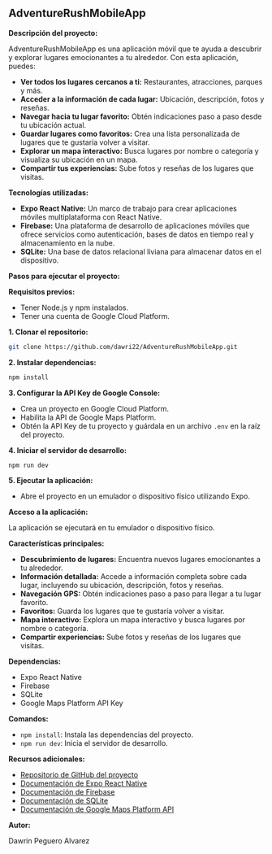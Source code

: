 ## AdventureRushMobileApp

**Descripción del proyecto:**

AdventureRushMobileApp es una aplicación móvil que te ayuda a descubrir y explorar lugares emocionantes a tu alrededor. Con esta aplicación, puedes:

* **Ver todos los lugares cercanos a ti:** Restaurantes, atracciones, parques y más.
* **Acceder a la información de cada lugar:** Ubicación, descripción, fotos y reseñas.
* **Navegar hacia tu lugar favorito:** Obtén indicaciones paso a paso desde tu ubicación actual.
* **Guardar lugares como favoritos:** Crea una lista personalizada de lugares que te gustaría volver a visitar.
* **Explorar un mapa interactivo:** Busca lugares por nombre o categoría y visualiza su ubicación en un mapa.
* **Compartir tus experiencias:** Sube fotos y reseñas de los lugares que visitas.

**Tecnologías utilizadas:**

* **Expo React Native:** Un marco de trabajo para crear aplicaciones móviles multiplataforma con React Native.
* **Firebase:** Una plataforma de desarrollo de aplicaciones móviles que ofrece servicios como autenticación, bases de datos en tiempo real y almacenamiento en la nube.
* **SQLite:** Una base de datos relacional liviana para almacenar datos en el dispositivo.

**Pasos para ejecutar el proyecto:**

**Requisitos previos:**

* Tener Node.js y npm instalados.
* Tener una cuenta de Google Cloud Platform.

**1. Clonar el repositorio:**

```bash
git clone https://github.com/dawri22/AdventureRushMobileApp.git
```

**2. Instalar dependencias:**

```bash
npm install
```

**3. Configurar la API Key de Google Console:**

* Crea un proyecto en Google Cloud Platform.
* Habilita la API de Google Maps Platform.
* Obtén la API Key de tu proyecto y guárdala en un archivo `.env` en la raíz del proyecto.

**4. Iniciar el servidor de desarrollo:**

```bash
npm run dev
```

**5. Ejecutar la aplicación:**

* Abre el proyecto en un emulador o dispositivo físico utilizando Expo.

**Acceso a la aplicación:**

La aplicación se ejecutará en tu emulador o dispositivo físico.

**Características principales:**

* **Descubrimiento de lugares:** Encuentra nuevos lugares emocionantes a tu alrededor.
* **Información detallada:** Accede a información completa sobre cada lugar, incluyendo su ubicación, descripción, fotos y reseñas.
* **Navegación GPS:** Obtén indicaciones paso a paso para llegar a tu lugar favorito.
* **Favoritos:** Guarda los lugares que te gustaría volver a visitar.
* **Mapa interactivo:** Explora un mapa interactivo y busca lugares por nombre o categoría.
* **Compartir experiencias:** Sube fotos y reseñas de los lugares que visitas.

**Dependencias:**

* Expo React Native
* Firebase
* SQLite
* Google Maps Platform API Key

**Comandos:**

* `npm install`: Instala las dependencias del proyecto.
* `npm run dev`: Inicia el servidor de desarrollo.

**Recursos adicionales:**

* [Repositorio de GitHub del proyecto](https://github.com/dawri22/AdventureRushMobileApp.git)
* [Documentación de Expo React Native](https://expo.dev/)
* [Documentación de Firebase](https://firebase.google.com/)
* [Documentación de SQLite](https://www.sqlite.org/docs.html)
* [Documentación de Google Maps Platform API](https://mapsplatform.google.com/)

**Autor:**

Dawrin Peguero Alvarez
